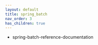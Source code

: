 ```yaml
---
layout: default
title: spring_batch
nav_order: 3
has_children: true
---
```


- spring-batch-reference-documentation